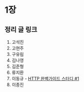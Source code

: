 # 1장

## 정리 글 링크

1. 고석진
2. 고현주
3. 구유림
4. 김나영
5. 김준형
6. 류지환
7. 이동규 - [HTTP 완벽가이드 스터디 #1](https://brainbackdoor.tistory.com/120)
8. 이종진
